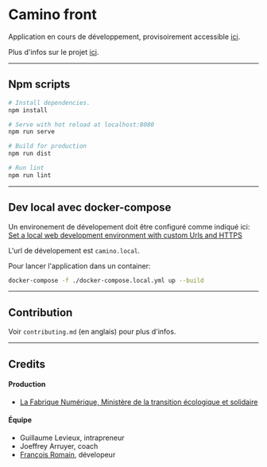 # Camino front

Application en cours de développement, provisoirement accessible [ici](https://camino.site).

Plus d'infos sur le projet [ici](http://camino.beta.gouv.fr/).

---

## Npm scripts

```bash
# Install dependencies.
npm install

# Serve with hot reload at localhost:8080
npm run serve

# Build for production
npm run dist

# Run lint
npm run lint
```

---

## Dev local avec docker-compose

Un environement de dévelopement doit être configuré comme indiqué ici: [Set a local web development environment with custom Urls and HTTPS](https://medium.com/@francoisromain/set-a-local-web-development-environment-with-custom-urls-and-https-3fbe91d2eaf0)

L'url de dévelopement est `camino.local`.

Pour lancer l'application dans un container:

```bash
docker-compose -f ./docker-compose.local.yml up --build
```

---

## Contribution

Voir `contributing.md` (en anglais) pour plus d'infos.

---

## Credits

#### Production

* [La Fabrique Numérique, Ministère de la transition écologique et solidaire](https://www.ecologique-solidaire.gouv.fr/inauguration-fabrique-numerique-lincubateur-des-ministeres-charges-lecologie-et-des-territoires)

#### Équipe

* Guillaume Levieux, intrapreneur
* Joeffrey Arruyer, coach
* [François Romain](http://francoisromain.com), dévelopeur
